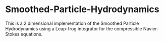 # Smoothed-Particle-Hydrodynamics

This is a 2 dimensional implementation of the Smoothed Particle Hydrodynamics using a Leap-frog integrator for the compressible Navier-Stokes equations.
